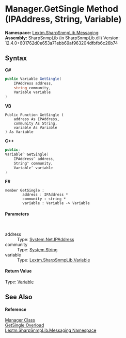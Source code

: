 # Manager.GetSingle Method (IPAddress, String, Variable)
 

**Namespace:**&nbsp;<a href="N_Lextm_SharpSnmpLib_Messaging">Lextm.SharpSnmpLib.Messaging</a><br />**Assembly:**&nbsp;SharpSnmpLib (in SharpSnmpLib.dll) Version: 12.4.0+601762d0e653a71ebb69af963204dfbfb6c26b74

## Syntax

**C#**<br />
``` C#
public Variable GetSingle(
	IPAddress address,
	string community,
	Variable variable
)
```

**VB**<br />
``` VB
Public Function GetSingle ( 
	address As IPAddress,
	community As String,
	variable As Variable
) As Variable
```

**C++**<br />
``` C++
public:
Variable^ GetSingle(
	IPAddress^ address, 
	String^ community, 
	Variable^ variable
)
```

**F#**<br />
``` F#
member GetSingle : 
        address : IPAddress * 
        community : string * 
        variable : Variable -> Variable 

```


#### Parameters
&nbsp;<dl><dt>address</dt><dd>Type: <a href="https://docs.microsoft.com/dotnet/api/system.net.ipaddress" target="_blank" rel="noopener noreferrer">System.Net.IPAddress</a><br /></dd><dt>community</dt><dd>Type: <a href="https://docs.microsoft.com/dotnet/api/system.string" target="_blank" rel="noopener noreferrer">System.String</a><br /></dd><dt>variable</dt><dd>Type: <a href="T_Lextm_SharpSnmpLib_Variable">Lextm.SharpSnmpLib.Variable</a><br /></dd></dl>

#### Return Value
Type: <a href="T_Lextm_SharpSnmpLib_Variable">Variable</a>

## See Also


#### Reference
<a href="T_Lextm_SharpSnmpLib_Messaging_Manager">Manager Class</a><br /><a href="Overload_Lextm_SharpSnmpLib_Messaging_Manager_GetSingle">GetSingle Overload</a><br /><a href="N_Lextm_SharpSnmpLib_Messaging">Lextm.SharpSnmpLib.Messaging Namespace</a><br />